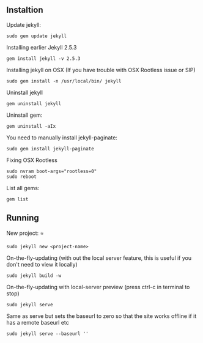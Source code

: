 ## **Instaltion**

Update jekyll:
```
sudo gem update jekyll
```

Installing earlier Jekyll 2.5.3
```
gem install jekyll -v 2.5.3
```

Installing jekyll on OSX (If you have trouble with OSX Rootless issue or SIP)
```
sudo gem install -n /usr/local/bin/ jekyll
```

Uninstall jekyll
```
gem uninstall jekyll
```

Uninstall gem:
```
gem uninstall -aIx
```

You need to manually install jekyll-paginate:
```
sudo gem install jekyll-paginate
```

Fixing OSX Rootless
```
sudo nvram boot-args="rootless=0"
sudo reboot
```

List all gems:
```
gem list
```

## **Running**

New project: ⭐️
```
sudo jekyll new <project-name>
```

On-the-fly-updating (with out the local server feature, this is useful if you don't need to view it locally)
```
sudo jekyll build -w
```

On-the-fly-updating with local-server preview (press ctrl-c in terminal to stop)
```
sudo jekyll serve
```
Same as serve but sets the baseurl to zero so that the site works offline if it has a remote baseurl etc
```
sudo jekyll serve --baseurl ''
```
